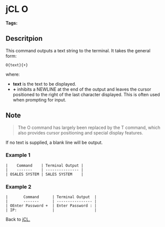 # jCL O

<PageHeader />

**Tags:**
<badge text='output' vertical='middle' />
<badge text='jcl' vertical='middle' />

## Descritpion

This command outputs a text string to the terminal. It takes the general form:

```
O{text}{+}
```

where:

- **text** is the text to be displayed.
- **+** inhibits a NEWLINE at the end of the output and leaves the cursor positioned to the right of the last character displayed. This is often used when prompting for input.

## Note

> The O command has largely been replaced by the T command, which also provides cursor positioning and special display features.

If no text is supplied, a blank line will be output.

### Example 1

```
|    Command    | Terminal Output |
|    -------    | --------------- |
| OSALES SYSTEM | SALES SYSTEM    |
```

### Example 2

```
|       Command      | Terminal Output  |
|       -------      | ---------------- |
| OEnter Password +  | Enter Password : |
| IP:                |                  |
```

Back to [jCL.](./../README.md)
  
<PageFooter />